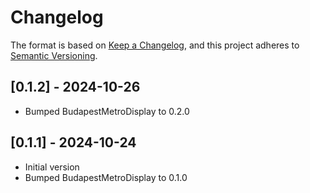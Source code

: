# Changelog

The format is based on [Keep a Changelog](https://keepachangelog.com/en/1.1.0/),
and this project adheres to [Semantic Versioning](https://semver.org/spec/v2.0.0.html).

## [0.1.2] - 2024-10-26

- Bumped BudapestMetroDisplay to 0.2.0

## [0.1.1] - 2024-10-24

- Initial version
- Bumped BudapestMetroDisplay to 0.1.0
